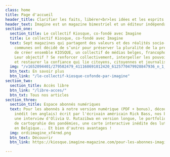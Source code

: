 ```yaml
---
class: home
title: Page d'accueil
header_title: Clarifier les faits, libérer<br>les idées et les esprits
header_text: Imagine est un magazine bimestriel et un éditeur indépendant depuis 2001.
section_one:
  section_title: Le collectif Kiosque, co-fondé avec Imagine
  title: Le collectif Kiosque, co-fondé avec Imagine
  text: Sept magazines qui partagent des valeurs et des réalités socio-économiques
    communes ont décidé de s’unir pour préserver la pluralité de la presse belge et
    de créer ensemble KIOSQUE, un collectif de médias belges, francophones et libres.
    Leur objectif ? Se renforcer collectivement, interpeller les pouvoirs publics
    et restaurer la confiance qui lie citoyens, citoyennes et journalisme.
  img: "/v1652094401/279502479_411168691012420_6125770479928847936_n_1_hbcqbi.jpg"
  btn_text: En savoir plus
  btn_link: "/le-collectif-kiosque-cofonde-par-imagine"
section_two:
  section_title: Accès libre
  btn_link: "/libre-acces/"
  btn_txt: Tous nos articles
section_three:
  section_title: Espace abonnés numériques
  text: Pour les abonnés à notre version numérique (PDF + bonus), découvrez un texte
    inédit (en anglais) écrit par l'écrivain américain Rick Bass, nos baromètres égalité-diversité,
    une interview d'Olivia U. Rutazibwa en version longue, le portfolio d'un projet
    de cartograhie des pandémies, une carte interactive inédite des luttes environnementales
    en Belgique... Et bien d'autres avantages !
  img: ordiimagine_xf4rmd.png
  btn_text: Découvrir
  btn_link: https://kiosque.imagine-magazine.com/pour-les-abonnes-imagine/

---
```


